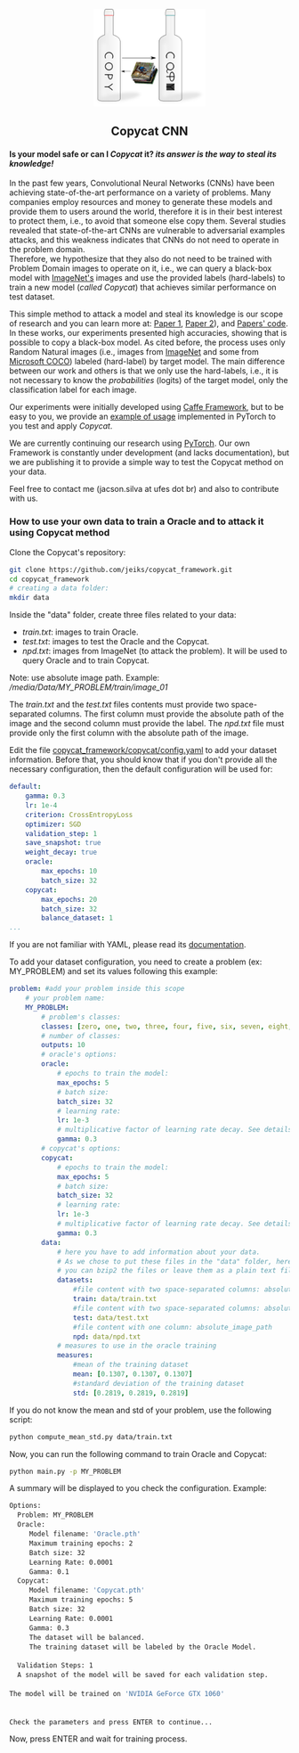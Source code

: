 <p align="center">
  <img src='./copycat.png' width='200'>
  <h2 align="center">Copycat CNN</h2>
</p>

#### Is your model safe or can I _Copycat_ it? *its answer is the way to steal its knowledge!*

In the past few years, Convolutional Neural Networks (CNNs) have been achieving state-of-the-art performance on a variety of problems.
Many companies employ resources and money to generate these models and provide them to users around the world, therefore it is in their best interest to protect them, i.e., to avoid that someone else copy them.
Several studies revealed that state-of-the-art CNNs are vulnerable to adversarial examples attacks, and this weakness indicates that CNNs do not need to operate in the problem domain.
<br>Therefore, we hypothesize that they also do not need to be trained with Problem Domain images to operate on it, i.e., we can query a black-box model with [ImageNet's](https://image-net.org/) images and use the provided labels (hard-labels) to train a new model (*called Copycat*) that achieves similar performance on test dataset.

This simple method to attack a model and steal its knowledge is our scope of research and you can learn more at:
[Paper 1](http://dx.doi.org/10.1109/ijcnn.2018.8489592),
[Paper 2](http://dx.doi.org/10.1016/j.patcog.2021.107830)), and
[Papers' code](https://github.com/jeiks/Stealing_DL_Models).
In these works, our experiments presented high accuracies, showing that is possible to copy a black-box model.
As cited before, the process uses only Random Natural images (i.e., images from [ImageNet](https://image-net.org/) and some from [Microsoft COCO](https://cocodataset.org)) labeled (hard-label) by target model.
The main difference between our work and others is that we only use the hard-labels, i.e., it is not necessary to know the *probabilities* (logits) of the target model, only the classification label for each image.

Our experiments were initially developed using [Caffe Framework](https://caffe.berkeleyvision.org/), but to be easy to you, we provide an [example of usage](https://github.com/jeiks/Stealing_DL_Models/tree/master/Framework) implemented in PyTorch to you test and apply _Copycat_.

We are currently continuing our research using [PyTorch](https://pytorch.org/). Our own Framework is constantly under development (and lacks documentation), but we are publishing it to provide a simple way to test the Copycat method on your data.

Feel free to contact me (jacson.silva at ufes dot br) and also to contribute with us.

### How to use your own data to train a Oracle and to attack it using Copycat method

Clone the Copycat's repository:
```sh
git clone https://github.com/jeiks/copycat_framework.git
cd copycat_framework
# creating a data folder:
mkdir data
```

Inside the "data" folder, create three files related to your data:
 - *train.txt*: images to train Oracle.
 - *test.txt*: images to test the Oracle and the Copycat.
 - *npd.txt*: images from ImageNet (to attack the problem). It will be used to query Oracle and to train Copycat.

Note: use absolute image path. Example: */media/Data/MY_PROBLEM/train/image_01*

The *train.txt* and the *test.txt* files contents must provide two space-separated columns. The first column must provide the absolute path of the image and the second column must provide the label.
The *npd.txt* file must provide only the first column with the absolute path of the image.

Edit the file [copycat_framework/copycat/config.yaml](copycat/config.yaml) to add your dataset information.
Before that, you should know that if you don't provide all the necessary configuration, then the default configuration will be used for:
```yaml
default:
    gamma: 0.3
    lr: 1e-4
    criterion: CrossEntropyLoss
    optimizer: SGD
    validation_step: 1
    save_snapshot: true
    weight_decay: true
    oracle:
        max_epochs: 10
        batch_size: 32
    copycat:
        max_epochs: 20
        batch_size: 32
        balance_dataset: 1
...
```
If you are not familiar with YAML, please read its [documentation](https://yaml.org/spec/1.1/#id857168).

To add your dataset configuration, you need to create a problem (ex: MY_PROBLEM) and set its values following this example:
```yaml
problem: #add your problem inside this scope
    # your problem name:
    MY_PROBLEM:
        # problem's classes:
        classes: [zero, one, two, three, four, five, six, seven, eight, nine]
        # number of classes:
        outputs: 10
        # oracle's options:
        oracle:
            # epochs to train the model:
            max_epochs: 5
            # batch size:
            batch_size: 32
            # learning rate:
            lr: 1e-3
            # multiplicative factor of learning rate decay. See details at copycat/utils.py:110-120
            gamma: 0.3
        # copycat's options:
        copycat:
            # epochs to train the model:
            max_epochs: 5
            # batch size:
            batch_size: 32
            # learning rate:
            lr: 1e-3
            # multiplicative factor of learning rate decay. See details at copycat/utils.py:110-120
            gamma: 0.3
        data:
            # here you have to add information about your data.
            # As we chose to put these files in the "data" folder, here we have "data/name"
            # you can bzip2 the files or leave them as a plain text file
            datasets:
                #file content with two space-separated columns: absolute_image_path label
                train: data/train.txt
                #file content with two space-separated columns: absolute_image_path label
                test: data/test.txt
                #file content with one column: absolute_image_path
                npd: data/npd.txt
            # measures to use in the oracle training
            measures:
                #mean of the training dataset
                mean: [0.1307, 0.1307, 0.1307]
                #standard deviation of the training dataset
                std: [0.2819, 0.2819, 0.2819]
```
If you do not know the mean and std of your problem, use the following script:
```sh
python compute_mean_std.py data/train.txt
```

Now, you can run the following command to train Oracle and Copycat:
```sh
python main.py -p MY_PROBLEM
```
A summary will be displayed to you check the configuration. Example:
```sh
Options:
  Problem: MY_PROBLEM
  Oracle:
     Model filename: 'Oracle.pth'
     Maximum training epochs: 2
     Batch size: 32
     Learning Rate: 0.0001
     Gamma: 0.1
  Copycat:
     Model filename: 'Copycat.pth'
     Maximum training epochs: 5
     Batch size: 32
     Learning Rate: 0.0001
     Gamma: 0.3
     The dataset will be balanced.
     The training dataset will be labeled by the Oracle Model.

  Validation Steps: 1
  A snapshot of the model will be saved for each validation step.

The model will be trained on 'NVIDIA GeForce GTX 1060'


Check the parameters and press ENTER to continue...
```
Now, press ENTER and wait for training process.

